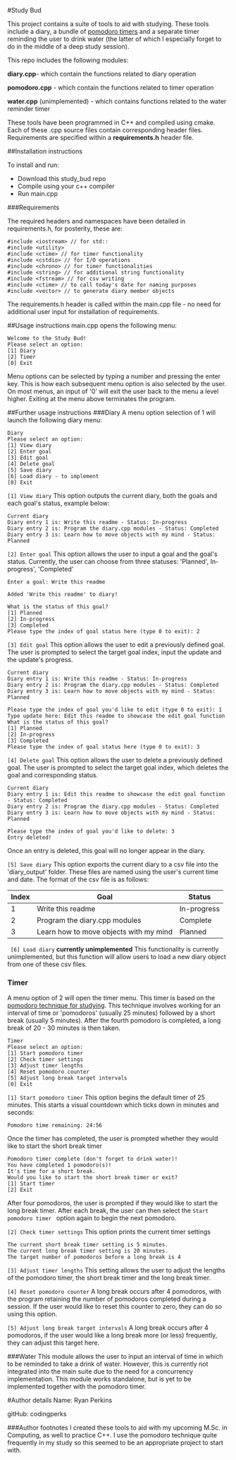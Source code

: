 
#Study Bud

This project contains a suite of tools to aid with studying. These tools include a diary, a bundle of [pomodoro timers](https://en.wikipedia.org/wiki/Pomodoro_Technique) and a separate timer reminding the user to drink water (the latter of which I especially forget to do in the middle of a deep study session).

This repo includes the following modules:


**diary.cpp**- which contain the functions related to diary operation

**pomodoro.cpp** - which contain the functions related to timer operation

**water.cpp** (unimplemented) - which contains functions related to
                                the water reminder timer

These tools have been programmed in C++ and compiled using cmake. Each of these .cpp source files contain corresponding header files. Requirements are specified within a **requirements.h** header file.

##Installation instructions

To install and run:

- Download this study_bud repo
- Compile using your c++ compiler
- Run main.cpp

###Requirements

The required headers and namespaces have been detailed in requirements.h, for posterity, these are:
```
#include <iostream> // for std::
#include <utility>
#include <ctime> // for timer functionality
#include <cstdio> // for I/O operations
#include <chrono> // for timer functionalities
#include <string> // for additional string functionality
#include <fstream> // for csv writing
#include <ctime> // to call today's date for naming purposes
#include <vector> // to generate diary member objects
```
The requirements.h header is called within the main.cpp file - no need for additional user input for installation of requirements.

##Usage instructions
main.cpp opens the following menu:

```
Welcome to the Study Bud!
Please select an option:
[1] Diary
[2] Timer
[0] Exit
```

Menu options can be selected by typing a number and pressing the enter key. This is how each subsequent menu option is also selected by the user. On most menus, an input of '0' will exit the user back to the menu a level higher. Exiting at the menu above terminates the program. 

##Further usage instructions
###Diary
A menu option selection of 1 will launch the following diary menu:
```
Diary
Please select an option:
[1] View diary
[2] Enter goal
[3] Edit goal
[4] Delete goal
[5] Save diary
[6] Load diary - to implement
[0] Exit
```
```[1] View diary```
This option outputs the current diary, both the goals and each goal's status, example below:

```
Current diary
Diary entry 1 is: Write this readme - Status: In-progress
Diary entry 2 is: Program the diary.cpp modules - Status: Completed
Diary entry 3 is: Learn how to move objects with my mind - Status: Planned
```

``` [2] Enter goal ```
This option allows the user to input a goal and the goal's status. Currently, the user can choose from three statuses: 'Planned', In-progress', 'Completed'
```
Enter a goal: Write this readme

Added 'Write this readme' to diary!

What is the status of this goal?
[1] Planned
[2] In-progress
[3] Completed
Please type the index of goal status here (type 0 to exit): 2
```

``` [3] Edit goal ```
This option allows the user to edit a previously defined goal. The user is prompted to select the target goal index, input the update and the update's progress.

```
Current diary
Diary entry 1 is: Write this readme - Status: In-progress
Diary entry 2 is: Program the diary.cpp modules - Status: Completed
Diary entry 3 is: Learn how to move objects with my mind - Status: Planned

Please type the index of goal you'd like to edit (type 0 to exit): 1
Type update here: Edit this readme to showcase the edit goal function
What is the status of this goal?
[1] Planned
[2] In-progress
[3] Completed
Please type the index of goal status here (type 0 to exit): 3
```

``` [4] Delete goal ```
This option allows the user to delete a previously defined goal. The user is prompted to select the target goal index, which deletes the goal and corresponding status.

```
Current diary
Diary entry 1 is: Edit this readme to showcase the edit goal function - Status: Completed
Diary entry 2 is: Program the diary.cpp modules - Status: Completed
Diary entry 3 is: Learn how to move objects with my mind - Status: Planned

Please type the index of goal you'd like to delete: 3
Entry deleted!
```
Once an entry is deleted, this goal will no longer appear in the diary.

``` [5] Save diary ```
This option exports the current diary to a csv file into the 'diary_output' folder. These files are named using the user's current time and date. The format of the csv file is as follows:

| Index | Goal                                   | Status      |
|-------|----------------------------------------|-------------|
| 1     | Write this readme                      | In-progress |
| 2     | Program the diary.cpp modules          | Complete    |
| 3     | Learn how to move objects with my mind | Planned     |

``` [6] Load diary``` **currently unimplemented**
This functionality is currently unimplemented, but this function will allow users to load a new diary object from one of these csv files.

### Timer

A menu option of 2 will open the timer menu. This timer is based on the [pomodoro technique for studying](https://en.wikipedia.org/wiki/Pomodoro_Technique). This technique involves working for an interval of time or 'pomodoros' (usually 25 minutes) followed by a short break (usually 5 minutes). After the fourth pomodoro is completed, a long break of 20 - 30 minutes is then taken.

```
Timer
Please select an option:
[1] Start pomodoro timer
[2] Check timer settings
[3] Adjust timer lengths
[4] Reset pomodoro counter
[5] Adjust long break target intervals
[0] Exit
```

```[1] Start pomodoro timer```
This option begins the default timer of 25 minutes. This starts a visual countdown which ticks down in minutes and seconds:

``` Pomodoro time remaining: 24:56 ```

Once the timer has completed, the user is prompted whether they would like to start the short break timer
```
Pomodoro timer complete (don't forget to drink water)!
You have completed 1 pomodoro(s)!
It's time for a short break.
Would you like to start the short break timer or exit?
[1] Start timer
[2] Exit
```
After four pomodoros, the user is prompted if they would like to start the long break timer. After each break, the user can then select the ```Start pomodoro timer ``` option again to begin the next pomodoro.

```[2] Check timer settings``` This option prints the current timer settings

```The current pomodoro timer setting is 25 minutes.
The current short break timer setting is 5 minutes.
The current long break timer setting is 20 minutes.
The target number of pomodoros before a long break is 4
```

```[3] Adjust timer lengths```
This setting allows the user to adjust the lengths of the pomodoro timer, the short break timer and the long break timer.

```[4] Reset pomodoro counter```
A long break occurs after 4 pomodoros, with the program retaining the number of pomodoros completed during a session. If the user would like to reset this counter to zero, they can do so using this option.

```[5] Adjust long break target intervals```
A long break occurs after 4 pomodoros, if the user would like a long break more (or less) frequently, they can adjust this target here.

###Water
This module allows the user to input an interval of time in which to be reminded to take a drink of water. However, this is currently not integrated into the main suite due to the need for a concurrency implementation. This module works standalone, but is yet to be implemented together with the pomodoro timer.

#Author details
Name: Ryan Perkins

gitHub: codingperks

###Author footnotes
I created these tools to aid with my upcoming M.Sc. in Computing, as well to practice C++. I use the pomodoro technique quite frequently in my study so this seemed to be an appropriate project to start with.




